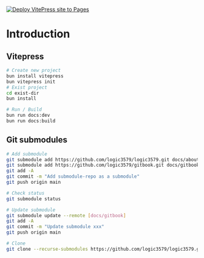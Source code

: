 [![Deploy VitePress site to Pages](https://github.com/logic3579/logic3579.github.io/actions/workflows/deploy.yml/badge.svg)](https://github.com/logic3579/logic3579.github.io/actions/workflows/deploy.yml)

# Introduction

## Vitepress

```bash
# Create new project
bun install vitepress
bun vitepress init
# Exist project
cd exist-dir
bun install

# Run / Build
bun run docs:dev
bun run docs:build
```

## Git submodules

```bash
# Add submodule
git submodule add https://github.com/logic3579/logic3579.git docs/about
git submodule add https://github.com/logic3579/gitbook.git docs/gitbook
git add -A
git commit -m "Add submodule-repo as a submodule"
git push origin main

# Check status
git submodule status

# Update submodule
git submodule update --remote [docs/gitbook]
git add -A
git commit -m "Update submodule xxx"
git push origin main

# Clone
git clone --recurse-submodules https://github.com/logic3579/logic3579.github.io
```
